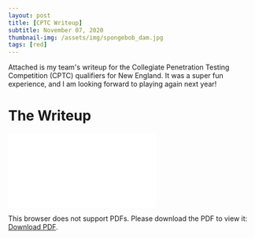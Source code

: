```yaml
---
layout: post
title: [CPTC Writeup]
subtitle: November 07, 2020
thumbnail-img: /assets/img/spongebob_dam.jpg
tags: [red]
---
```


Attached is my team's writeup for the Collegiate Penetration Testing Competition (CPTC) qualifiers for New England. It was a super fun experience, and I am looking forward to playing again next year!

# The Writeup

<object data="/assets/pdf/CPTC_Report" type="application/pdf" width="2000px" height="2000px">
    <embed src="/assets/pdf/CPTC_Report">
        <p>This browser does not support PDFs. Please download the PDF to view it: <a href="/assets/pdf/CPTC_Report">Download PDF</a>.</p>
    </embed>
</object>